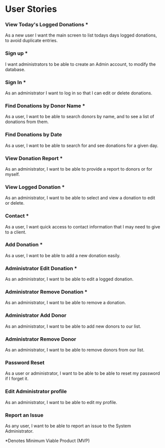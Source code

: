 # User Stories

### View Today's Logged Donations *

As a new user I want the main screen to list todays days logged donations, to avoid duplicate entries.

### Sign up *

I want administrators to be able to create an Admin account, to modify the database.

### Sign In *

As an administrator I want to log in so that I can edit or delete donations.

### Find Donations by Donor Name *

As a user, I want to be able to search donors by name, and to see a list of donations from them.

### Find Donations by Date 

As a user, I want to be able to search for and see donations for a given day. 

### View Donation Report *

As an administrator, I want to be able to provide a report to donors or for myself.

### View Logged Donation *

As an administrator, I want to be able to select and view a donation to edit or delete.

### Contact *

As a user, I want quick access to contact information that I may need to give to a client.

### Add Donation *

As a user, I want to be able to add a new donation easily.

### Administrator Edit Donation *

As an administrator, I want to be able to edit a logged donation.

### Administrator Remove Donation *

As an administrator, I want to be able to remove a donation.

### Administrator Add Donor

As an administrator, I want to be able to add new donors to our list.

### Administrator Remove Donor

As an administrator, I want to be able to remove donors from our list.

### Password Reset 

As a user or administrator, I want to be able to be able to reset my password if I forget it.

### Edit Administrator profile

As an administrator, I want to be able to edit my profile.

### Report an Issue

As any user, I want to be able to report an issue to the System Administrator.

*Denotes Minimum Viable Product (MVP)









 